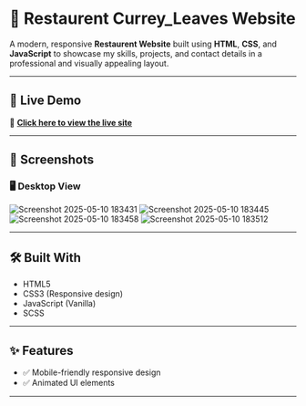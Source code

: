 # 🌟 Restaurent Currey_Leaves Website

A modern, responsive **Restaurent Website** built using **HTML**, **CSS**, and **JavaScript** to showcase my skills, projects, and contact details in a professional and visually appealing layout.

---

## 🔗 Live Demo

🚀 **[Click here to view the live site]([http://127.0.0.1:5500/index.html](https://sushilambekar.github.io/curry-leaves-restaurant/))**  

---

## 📸 Screenshots

### 🖥️ Desktop View
![Screenshot 2025-05-10 183431](https://github.com/user-attachments/assets/3a0f23ef-3107-4826-a9dc-bbd495b3710a)
![Screenshot 2025-05-10 183445](https://github.com/user-attachments/assets/c50ce935-ba69-40c8-bf74-060de17d10ba)
![Screenshot 2025-05-10 183458](https://github.com/user-attachments/assets/9637f5b2-7947-4a9b-b91b-552bfdb1e377)
![Screenshot 2025-05-10 183512](https://github.com/user-attachments/assets/7ab0dfb3-41f6-4603-86d0-f504c03e0c82)


---

## 🛠️ Built With

- HTML5
- CSS3 (Responsive design)
- JavaScript (Vanilla)
- SCSS

---

## ✨ Features

- ✅ Mobile-friendly responsive design
- ✅ Animated UI elements
  
---
